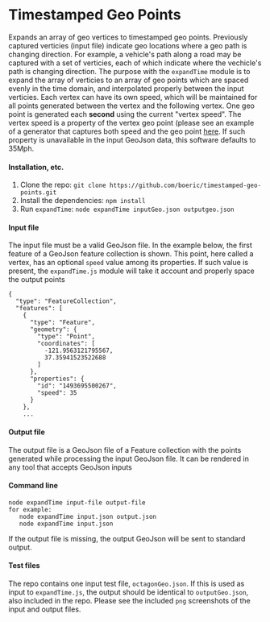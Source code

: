 # Timestamped Geo Points
Expands an array of geo vertices to timestamped geo points. Previously captured verticies (input file) indicate geo locations where a geo path is changing direction. For example, a vehicle's path along a road may be captured with a set of verticies, each of which indicate where the vechicle's path is changing direction. The purpose with the `expandTime` module is to expand the array of verticies to an array of geo points which are spaced evenly in the time domain, and interpolated properly between the input verticies. Each vertex can have its own speed, which will be maintained for all points generated between the vertex and the following vertex. One geo point is generated each **second** using the current "vertex speed". The vertex speed is a property of the vertex geo point (please see an example of a generator that captures both speed and the geo point [here](https://github.com/boeric/VertexGenerator). If such property is unavailable in the input GeoJson data, this software defaults to 35Mph.

#### Installation, etc.
1. Clone the repo: `git clone https://github.com/boeric/timestamped-geo-points.git`
2. Install the dependencies: `npm install`
3. Run `expandTime`: `node expandTime inputGeo.json outputgeo.json`

#### Input file
The input file must be a valid GeoJson file. In the example below, the first feature of a GeoJson feature collection is shown. This point, here called a vertex, has an optional `speed` value among its properties. If such value is present, the `expandTime.js` module will take it account and properly space the output points

```
{
  "type": "FeatureCollection",
  "features": [
    {
      "type": "Feature",
      "geometry": {
        "type": "Point",
        "coordinates": [
          -121.9563121795567,
          37.35941523522688
        ]
      },
      "properties": {
        "id": "1493695500267",
        "speed": 35
      }
    },
    ...
```

#### Output file
The output file is a GeoJson file of a Feature collection with the points generated while processing the input GeoJson file. It can be rendered in any tool that accepts GeoJson inputs

#### Command line
```
node expandTime input-file output-file
for example: 
   node expandTime input.json output.json
   node expandTime input.json
```
If the output file is missing, the output GeoJson will be sent to standard output.

#### Test files
The repo contains one input test file, `octagonGeo.json`. If this is used as input to `expandTime.js`, the output should be identical to `outputGeo.json`, also included in the repo. Please see the included `png` screenshots of the input and output files.

